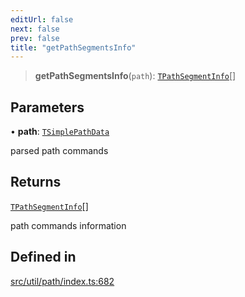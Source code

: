 ```yaml
---
editUrl: false
next: false
prev: false
title: "getPathSegmentsInfo"
---
```


> **getPathSegmentsInfo**(`path`): [`TPathSegmentInfo`](/api/namespaces/util/type-aliases/tpathsegmentinfo/)[]

## Parameters

• **path**: [`TSimplePathData`](/api/namespaces/util/type-aliases/tsimplepathdata/)

parsed path commands

## Returns

[`TPathSegmentInfo`](/api/namespaces/util/type-aliases/tpathsegmentinfo/)[]

path commands information

## Defined in

[src/util/path/index.ts:682](https://github.com/fabricjs/fabric.js/blob/v6.0.0-rc4/src/util/path/index.ts#L682)
